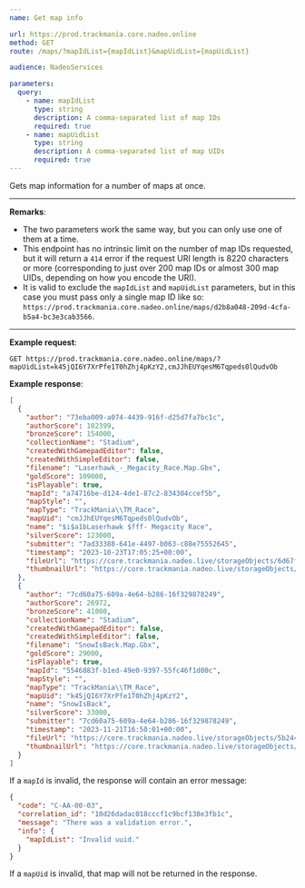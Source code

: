 ```yaml
---
name: Get map info

url: https://prod.trackmania.core.nadeo.online
method: GET
route: /maps/?mapIdList={mapIdList}&mapUidList={mapUidList}

audience: NadeoServices

parameters:
  query:
    - name: mapIdList
      type: string
      description: A comma-separated list of map IDs
      required: true
    - name: mapUidList
      type: string
      description: A comma-separated list of map UIDs
      required: true
---
```


Gets map information for a number of maps at once.

---

**Remarks**:

- The two parameters work the same way, but you can only use one of them at a time.
- This endpoint has no intrinsic limit on the number of map IDs requested, but it will return a `414` error if the request URI length is 8220 characters or more (corresponding to just over 200 map IDs or almost 300 map UIDs, depending on how you encode the URI).
- It is valid to exclude the `mapIdList` and `mapUidList` parameters, but in this case you must pass only a single map ID like so: `https://prod.trackmania.core.nadeo.online/maps/d2b8a048-209d-4cfa-b5a4-bc3e3cab3566`.

---

**Example request**:

```plain
GET https://prod.trackmania.core.nadeo.online/maps/?mapUidList=k45jQI6Y7XrPfe1T0hZhj4pKzY2,cmJJhEUYqesM6Tqpeds0lQudvOb
```

**Example response**:

```json
[
  {
    "author": "73eba009-a074-4439-916f-d25d7fa7bc1c",
    "authorScore": 102399,
    "bronzeScore": 154000,
    "collectionName": "Stadium",
    "createdWithGamepadEditor": false,
    "createdWithSimpleEditor": false,
    "filename": "Laserhawk_-_Megacity_Race.Map.Gbx",
    "goldScore": 109000,
    "isPlayable": true,
    "mapId": "a74716be-d124-4de1-87c2-834304ccef5b",
    "mapStyle": "",
    "mapType": "TrackMania\\TM_Race",
    "mapUid": "cmJJhEUYqesM6Tqpeds0lQudvOb",
    "name": "$i$a1bLaserhawk $fff- Megacity Race",
    "silverScore": 123000,
    "submitter": "7ad33388-641e-4497-b063-c88e75552645",
    "timestamp": "2023-10-23T17:05:25+00:00",
    "fileUrl": "https://core.trackmania.nadeo.live/storageObjects/6d67fafb-1be8-451a-91ca-661e019a9087",
    "thumbnailUrl": "https://core.trackmania.nadeo.live/storageObjects/70e82469-68b6-454a-a105-2af7c3279a4c.jpg"
  },
  {
    "author": "7cd60a75-609a-4e64-b286-16f329878249",
    "authorScore": 26972,
    "bronzeScore": 41000,
    "collectionName": "Stadium",
    "createdWithGamepadEditor": false,
    "createdWithSimpleEditor": false,
    "filename": "SnowIsBack.Map.Gbx",
    "goldScore": 29000,
    "isPlayable": true,
    "mapId": "5546883f-b1ed-49e0-9397-55fc46f1d00c",
    "mapStyle": "",
    "mapType": "TrackMania\\TM_Race",
    "mapUid": "k45jQI6Y7XrPfe1T0hZhj4pKzY2",
    "name": "SnowIsBack",
    "silverScore": 33000,
    "submitter": "7cd60a75-609a-4e64-b286-16f329878249",
    "timestamp": "2023-11-21T16:50:01+00:00",
    "fileUrl": "https://core.trackmania.nadeo.live/storageObjects/5b244c36-da6d-45f2-bbd3-c97ed4b5efc0",
    "thumbnailUrl": "https://core.trackmania.nadeo.live/storageObjects/647ea926-6959-439e-a6e2-e7a78caa9529.jpg"
  }
]
```

If a `mapId` is invalid, the response will contain an error message:

```json
{
  "code": "C-AA-00-03",
  "correlation_id": "10d26dadac018cccf1c9bcf138e3fb1c",
  "message": "There was a validation error.",
  "info": {
    "mapIdList": "Invalid uuid."
  }
}
```

If a `mapUid` is invalid, that map will not be returned in the response.
